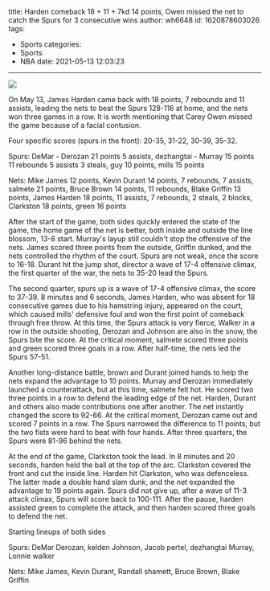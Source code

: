title: Harden comeback 18 + 11 + 7kd 14 points, Owen missed the net to catch the Spurs for 3 consecutive wins
author: wh6648
id: 1620878603026
tags: 
- Sports
categories: 
- Sports
- NBA
date: 2021-05-13 12:03:23
---
![](https://p3.itc.cn/q_70/images01/20210513/d67020ca03fc467685623ee09a3f7cbf.jpeg)


On May 13, James Harden came back with 18 points, 7 rebounds and 11 assists, leading the nets to beat the Spurs 128-116 at home, and the nets won three games in a row. It is worth mentioning that Carey Owen missed the game because of a facial contusion.

Four specific scores (spurs in the front): 20-35, 31-22, 30-39, 35-32.

Spurs: DeMar - Derozan 21 points 5 assists, dezhangtai - Murray 15 points 11 rebounds 5 assists 3 steals, guy 10 points, mills 15 points

Nets: Mike James 12 points, Kevin Durant 14 points, 7 rebounds, 7 assists, salmete 21 points, Bruce Brown 14 points, 11 rebounds, Blake Griffin 13 points, James Harden 18 points, 11 assists, 7 rebounds, 2 steals, 2 blocks, Clarkston 18 points, green 16 points

After the start of the game, both sides quickly entered the state of the game, the home game of the net is better, both inside and outside the line blossom, 13-8 start. Murray's layup still couldn't stop the offensive of the nets. James scored three points from the outside, Griffin dunked, and the nets controlled the rhythm of the court. Spurs are not weak, once the score to 16-18. Durant hit the jump shot, director a wave of 17-4 offensive climax, the first quarter of the war, the nets to 35-20 lead the Spurs.

The second quarter, spurs up is a wave of 17-4 offensive climax, the score to 37-39. 8 minutes and 6 seconds, James Harden, who was absent for 18 consecutive games due to his hamstring injury, appeared on the court, which caused mills' defensive foul and won the first point of comeback through free throw. At this time, the Spurs attack is very fierce, Walker in a row in the outside shooting, Derozan and Johnson are also in the snow, the Spurs bite the score. At the critical moment, salmete scored three points and green scored three goals in a row. After half-time, the nets led the Spurs 57-51.

Another long-distance battle, brown and Durant joined hands to help the nets expand the advantage to 10 points. Murray and Derozan immediately launched a counterattack, but at this time, salmete felt hot. He scored two three points in a row to defend the leading edge of the net. Harden, Durant and others also made contributions one after another. The net instantly changed the score to 92-66. At the critical moment, Derozan came out and scored 7 points in a row. The Spurs narrowed the difference to 11 points, but the two fists were hard to beat with four hands. After three quarters, the Spurs were 81-96 behind the nets.

At the end of the game, Clarkston took the lead. In 8 minutes and 20 seconds, harden held the ball at the top of the arc. Clarkston covered the front and cut the inside line. Harden hit Clarkston, who was defenceless. The latter made a double hand slam dunk, and the net expanded the advantage to 19 points again. Spurs did not give up, after a wave of 11-3 attack climax, Spurs will score back to 100-111. After the pause, harden assisted green to complete the attack, and then harden scored three goals to defend the net.

Starting lineups of both sides

Spurs: DeMar Derozan, kelden Johnson, Jacob pertel, dezhangtai Murray, Lonnie walker

Nets: Mike James, Kevin Durant, Randall shamett, Bruce Brown, Blake Griffin

